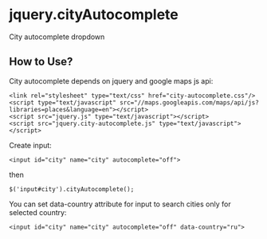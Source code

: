 # jquery.cityAutocomplete
City autocomplete dropdown

## How to Use?

City autocomplete depends on jquery and google maps js api:

```
<link rel="stylesheet" type="text/css" href="city-autocomplete.css"/>
<script type="text/javascript" src="//maps.googleapis.com/maps/api/js?libraries=places&language=en"></script>
<script src="jquery.js" type="text/javascript"></script>
<script src="jquery.city-autocomplete.js" type="text/javascript"></script>
```

Create input:

```
<input id="city" name="city" autocomplete="off">
```

then

```
$('input#city').cityAutocomplete();
```

You can set data-country attribute for input to search cities only for selected country:

```
<input id="city" name="city" autocomplete="off" data-country="ru">
```
